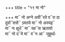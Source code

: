+++
title = "१९ मा नो"

+++
मा᳓ नो अग्ने अवी᳓रते प᳓रा दा  
दुर्वा᳓ससे᳓ ऽमतये मा᳓ नो अस्यइ᳓  
मा᳓ नः क्षुधे᳓ मा᳓ रक्ष᳓स ऋतावो  
मा᳓ नो द᳓मे मा᳓ व᳓न आ᳓ जुहूर्थाः